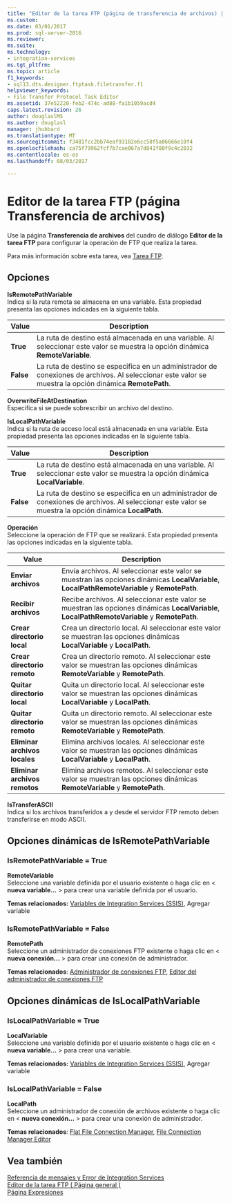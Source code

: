 ```yaml
---
title: "Editor de la tarea FTP (página de transferencia de archivos) | Documentos de Microsoft"
ms.custom: 
ms.date: 03/01/2017
ms.prod: sql-server-2016
ms.reviewer: 
ms.suite: 
ms.technology:
- integration-services
ms.tgt_pltfrm: 
ms.topic: article
f1_keywords:
- sql13.dts.designer.ftptask.filetransfer.f1
helpviewer_keywords:
- File Transfer Protocol Task Editor
ms.assetid: 37e52220-feb2-474c-ad88-fa1b1059acd4
caps.latest.revision: 26
author: douglaslMS
ms.author: douglasl
manager: jhubbard
ms.translationtype: MT
ms.sourcegitcommit: f3481fcc2bb74eaf93182e6cc58f5a06666e10f4
ms.openlocfilehash: ca75f79962fcf7b7cae067a7d841f80f9c4c2032
ms.contentlocale: es-es
ms.lasthandoff: 08/03/2017

---
```

# <a name="ftp-task-editor-file-transfer-page"></a>Editor de la tarea FTP (página Transferencia de archivos)
  Use la página **Transferencia de archivos** del cuadro de diálogo **Editor de la tarea FTP** para configurar la operación de FTP que realiza la tarea.  
  
 Para más información sobre esta tarea, vea [Tarea FTP](../../integration-services/control-flow/ftp-task.md).  
  
## <a name="options"></a>Opciones  
 **IsRemotePathVariable**  
 Indica si la ruta remota se almacena en una variable. Esta propiedad presenta las opciones indicadas en la siguiente tabla.  
  
|Value|Description|  
|-----------|-----------------|  
|**True**|La ruta de destino está almacenada en una variable. Al seleccionar este valor se muestra la opción dinámica **RemoteVariable**.|  
|**False**|La ruta de destino se especifica en un administrador de conexiones de archivos. Al seleccionar este valor se muestra la opción dinámica **RemotePath**.|  
  
 **OverwriteFileAtDestination**  
 Especifica si se puede sobrescribir un archivo del destino.  
  
 **IsLocalPathVariable**  
 Indica si la ruta de acceso local está almacenada en una variable. Esta propiedad presenta las opciones indicadas en la siguiente tabla.  
  
|Value|Description|  
|-----------|-----------------|  
|**True**|La ruta de destino está almacenada en una variable. Al seleccionar este valor se muestra la opción dinámica **LocalVariable**.|  
|**False**|La ruta de destino se especifica en un administrador de conexiones de archivos. Al seleccionar este valor se muestra la opción dinámica **LocalPath**.|  
  
 **Operación**  
 Seleccione la operación de FTP que se realizará. Esta propiedad presenta las opciones indicadas en la siguiente tabla.  
  
|Value|Description|  
|-----------|-----------------|  
|**Enviar archivos**|Envía archivos. Al seleccionar este valor se muestran las opciones dinámicas **LocalVariable**, **LocalPathRemoteVariable** y **RemotePath**.|  
|**Recibir archivos**|Recibe archivos. Al seleccionar este valor se muestran las opciones dinámicas **LocalVariable**, **LocalPathRemoteVariable** y **RemotePath**.|  
|**Crear directorio local**|Crea un directorio local. Al seleccionar este valor se muestran las opciones dinámicas **LocalVariable** y **LocalPath**.|  
|**Crear directorio remoto**|Crea un directorio remoto. Al seleccionar este valor se muestran las opciones dinámicas **RemoteVariable** y **RemotePath**.|  
|**Quitar directorio local**|Quita un directorio local. Al seleccionar este valor se muestran las opciones dinámicas **LocalVariable** y **LocalPath**.|  
|**Quitar directorio remoto**|Quita un directorio remoto. Al seleccionar este valor se muestran las opciones dinámicas **RemoteVariable** y **RemotePath**.|  
|**Eliminar archivos locales**|Elimina archivos locales. Al seleccionar este valor se muestran las opciones dinámicas **LocalVariable** y **LocalPath**.|  
|**Eliminar archivos remotos**|Elimina archivos remotos. Al seleccionar este valor se muestran las opciones dinámicas **RemoteVariable** y **RemotePath**.|  
  
 **IsTransferASCII**  
 Indica si los archivos transferidos a y desde el servidor FTP remoto deben transferirse en modo ASCII.  
  
## <a name="isremotepathvariable-dynamic-options"></a>Opciones dinámicas de IsRemotePathVariable  
  
### <a name="isremotepathvariable--true"></a>IsRemotePathVariable = True  
 **RemoteVariable**  
 Seleccione una variable definida por el usuario existente o haga clic en \< **nueva variable...** > para crear una variable definida por el usuario.  
  
 **Temas relacionados:** [Variables de Integration Services &#40;SSIS&#41;](../../integration-services/integration-services-ssis-variables.md), Agregar variable  
  
### <a name="isremotepathvariable--false"></a>IsRemotePathVariable = False  
 **RemotePath**  
 Seleccione un administrador de conexiones FTP existente o haga clic en \< **nueva conexión...** > para crear una conexión de administrador.  
  
 **Temas relacionados**: [Administrador de conexiones FTP](../../integration-services/connection-manager/ftp-connection-manager.md), [Editor del administrador de conexiones FTP](../../integration-services/connection-manager/ftp-connection-manager-editor.md)  
  
## <a name="islocalpathvariable-dynamic-options"></a>Opciones dinámicas de IsLocalPathVariable  
  
### <a name="islocalpathvariable--true"></a>IsLocalPathVariable = True  
 **LocalVariable**  
 Seleccione una variable definida por el usuario existente o haga clic en \< **nueva variable...** > para crear una variable.  
  
 **Temas relacionados:** [Variables de Integration Services &#40;SSIS&#41;](../../integration-services/integration-services-ssis-variables.md), Agregar variable  
  
### <a name="islocalpathvariable--false"></a>IsLocalPathVariable = False  
 **LocalPath**  
 Seleccione un administrador de conexión de archivos existente o haga clic en \< **nueva conexión...** > para crear una conexión de administrador.  
  
 **Temas relacionados**: [Flat File Connection Manager](../../integration-services/connection-manager/flat-file-connection-manager.md), [File Connection Manager Editor](../../integration-services/connection-manager/file-connection-manager-editor.md)  
  
## <a name="see-also"></a>Vea también  
 [Referencia de mensajes y Error de Integration Services](../../integration-services/integration-services-error-and-message-reference.md)   
 [Editor de la tarea FTP &#40; Página general &#41;](../../integration-services/control-flow/ftp-task-editor-general-page.md)   
 [Página Expresiones](../../integration-services/expressions/expressions-page.md)  
  
  
